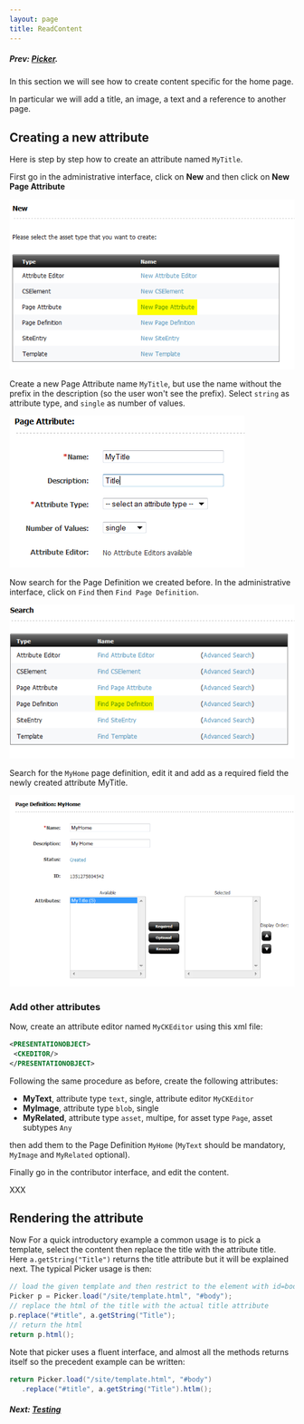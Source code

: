 ```yaml
---
layout: page
title: ReadContent
---
```

##### Prev:  [Picker](Picker.html).

In this section we will see how to create content specific for the home page.

In particular we will add a title, an image, a text and a reference to another page.

## Creating a new attribute

Here is step by step how to create an attribute named `MyTitle`.

First go in the administrative interface, click on **New** and then click on **New Page Attribute**

![New Page Attribute](/img/snap4806.png)

Create a new Page Attribute name `MyTitle`, but use the name without the prefix in the description (so the user won't see the prefix). Select `string` as attribute type, and `single` as number of values.

![New Page Attribute ](/img/snap4829.png)

Now search for the Page Definition we created before. In the administrative interface, click on `Find` then `Find Page Definition`.

![Find Page Definition](/img/snap6558.png)

Search for the `MyHome` page definition, edit it and add as a required field the newly created attribute MyTitle.

![Add attribute](/img/snap7313.png)


### Add other attributes

Now, create an attribute editor named `MyCKEditor` using this xml file:

```xml
<PRESENTATIONOBJECT>
 <CKEDITOR/>
</PRESENTATIONOBJECT>
```

Following the same procedure as before, create the following attributes:

- **MyText**, attribute type `text`, single, attribute editor `MyCKEditor`
- **MyImage**, attribute type `blob`, single
- **MyRelated**, attribute type `asset`, multipe, for asset type `Page`, asset subtypes `Any`

then add them to the Page Definition `MyHome` (`MyText` should be mandatory, `MyImage` and `MyRelated` optional).

Finally go in the contributor interface, and edit the content.

XXX

## Rendering the attribute

Now 
For a quick introductory example a common usage is to pick a template, select the content then replace the title with the attribute title. Here `a.getString("Title")` returns the title attribute but it will be explained next. The typical Picker usage is then:

```java
// load the given template and then restrict to the element with id=body
Picker p = Picker.load("/site/template.html", "#body");
// replace the html of the title with the actual title attribute
p.replace("#title", a.getString("Title");
// return the html
return p.html();
```

Note that picker uses a fluent interface, and almost all the methods returns itself so the precedent example can be written:

```java
return Picker.load("/site/template.html", "#body")
   .replace("#title", a.getString("Title").htlm();
```



##### Next:  [Testing](Testing.html)




